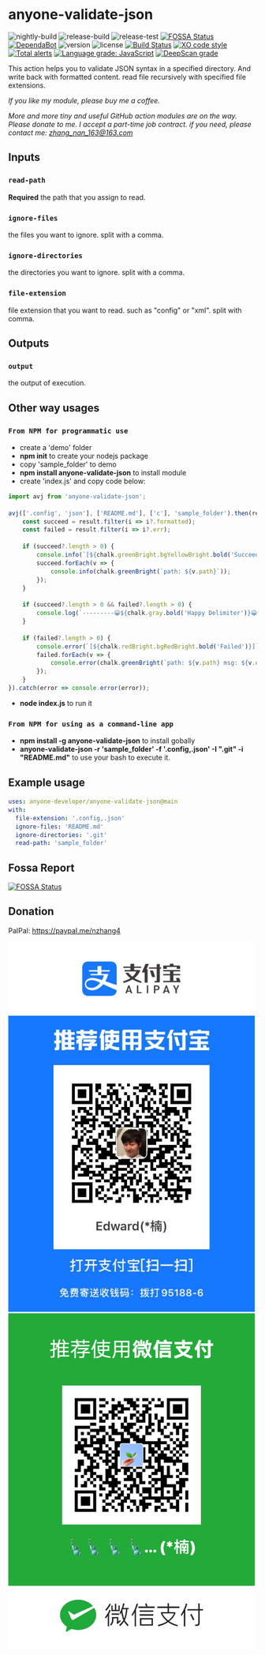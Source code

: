 # anyone-validate-json

![nightly-build](https://github.com/anyone-developer/anyone-validate-json/workflows/nightly-build/badge.svg)
![release-build](https://github.com/anyone-developer/anyone-validate-json/workflows/release-build/badge.svg)
![release-test](https://github.com/anyone-developer/anyone-validate-json/workflows/release-test/badge.svg)
[![FOSSA Status](https://app.fossa.com/api/projects/custom%2B21065%2Fgit%40github.com%3Aanyone-developer%2Fanyone-validate-json.git.svg?type=small)](https://app.fossa.com/projects/custom%2B21065%2Fgit%40github.com%3Aanyone-developer%2Fanyone-validate-json.git?ref=badge_small)
[![DependaBot](https://badgen.net/github/dependabot/anyone-developer/anyone-validate-json)](https://github.com/anyone-developer/anyone-validate-json/network/updates)
![version](https://badgen.net/npm/v/@anyone-developer/anyone-validate-json)
![license](https://badgen.net/github/license/anyone-developer/anyone-validate-json)
[![Build Status](https://travis-ci.org/anyone-developer/anyone-validate-json.svg?branch=main)](https://travis-ci.org/anyone-developer/anyone-validate-json)
[![XO code style](https://badgen.net/xo/status/chalk)](https://github.com/xojs/xo)
[![Total alerts](https://img.shields.io/lgtm/alerts/g/anyone-developer/anyone-validate-json.svg?logo=lgtm&logoWidth=18)](https://lgtm.com/projects/g/anyone-developer/anyone-validate-json/alerts/)
[![Language grade: JavaScript](https://img.shields.io/lgtm/grade/javascript/g/anyone-developer/anyone-validate-json.svg?logo=lgtm&logoWidth=18)](https://lgtm.com/projects/g/anyone-developer/anyone-validate-json/context:javascript)
[![DeepScan grade](https://deepscan.io/api/teams/11532/projects/14440/branches/269275/badge/grade.svg)](https://deepscan.io/dashboard#view=project&tid=11532&pid=14440&bid=269275)

This action helps you to validate JSON syntax in a specified directory. And write back with formatted content. read file recursively with specified file extensions.

*If you like my module, please buy me a coffee.*

*More and more tiny and useful GitHub action modules are on the way. Please donate to me. I accept a part-time job contract. if you need, please contact me: zhang_nan_163@163.com*

## Inputs

### `read-path`

**Required** the path that you assign to read.

### `ignore-files`

the files you want to ignore. split with a comma.

### `ignore-directories`

the directories you want to ignore. split with a comma.

### `file-extension`

file extension that you want to read. such as "config" or "xml". split with comma.

## Outputs

### `output`

the output of execution.

## Other way usages

### `From NPM for programmatic use`

- create a 'demo' folder
- **npm init** to create your nodejs package
- copy 'sample_folder' to demo
- **npm install anyone-validate-json** to install module
- create 'index.js' and copy code below:

```typescript
import avj from 'anyone-validate-json';

avj(['.config', 'json'], ['README.md'], ['c'], 'sample_folder').then(result => {
	const succeed = result.filter(i => i?.formatted);
	const failed = result.filter(i => i?.err);

	if (succeed?.length > 0) {
		console.info(`[${chalk.greenBright.bgYellowBright.bold('Succeed')}]`);
		succeed.forEach(v => {
			console.info(chalk.greenBright(`path: ${v.path}`));
		});
	}

	if (succeed?.length > 0 && failed?.length > 0) {
		console.log(`---------😀${chalk.gray.bold('Happy Delimiter')}😀---------`);
	}

	if (failed?.length > 0) {
		console.error(`[${chalk.redBright.bgRedBright.bold('Failed')}]`);
		failed.forEach(v => {
			console.error(chalk.greenBright(`path: ${v.path} msg: ${v.err?.message}`));
		});
	}
}).catch(error => console.error(error));
```

- **node index.js** to run it

### `From NPM for using as a command-line app`

- **npm install -g anyone-validate-json** to install gobally
- **anyone-validate-json -r 'sample_folder' -f '.config,.json' -I ".git" -i "README.md"** to use your bash to execute it.

## Example usage

```yml
uses: anyone-developer/anyone-validate-json@main
with:
  file-extension: '.config,.json'
  ignore-files: 'README.md'
  ignore-directories: '.git'
  read-path: 'sample_folder'
```

## Fossa Report

[![FOSSA Status](https://app.fossa.com/api/projects/custom%2B21065%2Fgit%40github.com%3Aanyone-developer%2Fanyone-validate-json.git.svg?type=large)](https://app.fossa.com/projects/custom%2B21065%2Fgit%40github.com%3Aanyone-developer%2Fanyone-validate-json.git?ref=badge_large)

## Donation

PalPal: https://paypal.me/nzhang4

<img src="https://raw.githubusercontent.com/anyone-developer/anyone-validate-json/main/misc/alipay.JPG" width="500">

<img src="https://raw.githubusercontent.com/anyone-developer/anyone-validate-json/main/misc/webchat_pay.JPG" width="500">


